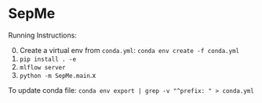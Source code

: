 # SepMe

Running Instructions:

0. Create a virtual env from `conda.yml`: `conda env create -f conda.yml`
1. `pip install . -e`
2. `mlflow server`
3. `python -m SepMe.main`.x



To update conda file: `conda env export | grep -v "^prefix: " > conda.yml`
